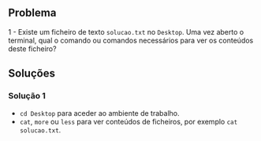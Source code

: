 ## Problema

1 - Existe um ficheiro de texto `solucao.txt` no `Desktop`. Uma vez aberto o
terminal, qual o comando ou comandos necessários para ver os conteúdos deste
ficheiro?

## Soluções

### Solução 1

* `cd Desktop` para aceder ao ambiente de trabalho.
* `cat`, `more` ou `less` para ver conteúdos de ficheiros, por exemplo `cat solucao.txt`.

